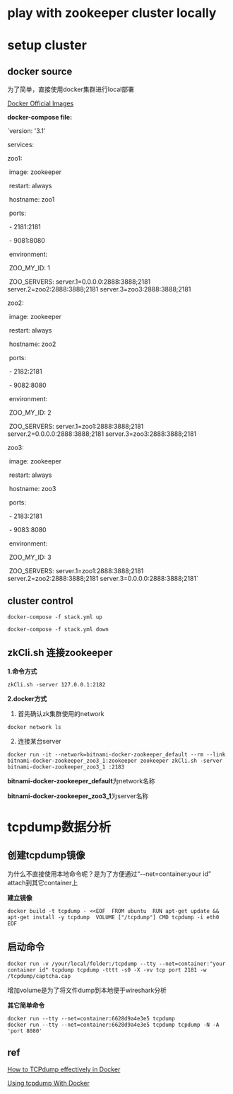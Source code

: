 # play with zookeeper cluster locally

# setup cluster

## docker source

为了简单，直接使用docker集群进行local部署

[Docker Official Images](https://docs.docker.com/docker-hub/official_repos/)

**docker-compose file:**

`version: '3.1'



services:

  zoo1:

​    image: zookeeper

​    restart: always

​    hostname: zoo1

​    ports:

​      \- 2181:2181

​      \- 9081:8080

​    environment:

​      ZOO_MY_ID: 1

​      ZOO_SERVERS: server.1=0.0.0.0:2888:3888;2181 server.2=zoo2:2888:3888;2181 server.3=zoo3:2888:3888;2181



  zoo2:

​    image: zookeeper

​    restart: always

​    hostname: zoo2

​    ports:

​      \- 2182:2181

​      \- 9082:8080

​    environment:

​      ZOO_MY_ID: 2

​      ZOO_SERVERS: server.1=zoo1:2888:3888;2181 server.2=0.0.0.0:2888:3888;2181 server.3=zoo3:2888:3888;2181



  zoo3:

​    image: zookeeper

​    restart: always

​    hostname: zoo3

​    ports:

​      \- 2183:2181

​      \- 9083:8080

​    environment:

​      ZOO_MY_ID: 3

​      ZOO_SERVERS: server.1=zoo1:2888:3888;2181 server.2=zoo2:2888:3888;2181 server.3=0.0.0.0:2888:3888;2181`

## cluster control

`docker-compose -f stack.yml up`

`docker-compose -f stack.yml down`

## zkCli.sh 连接zookeeper

**1.命令方式**

`zkCli.sh -server 127.0.0.1:2182`

**2.docker方式**

1) 首先确认zk集群使用的network

`docker network ls`

2) 连接某台server

`docker run -it --network=bitnami-docker-zookeeper_default --rm --link bitnami-docker-zookeeper_zoo3_1:zookeeper zookeeper zkCli.sh -server bitnami-docker-zookeeper_zoo3_1
:2183`

**bitnami-docker-zookeeper_default**为network名称

**bitnami-docker-zookeeper_zoo3_1**为server名称



# tcpdump数据分析

## 创建tcpdump镜像

为什么不直接使用本地命令呢？是为了方便通过“--net=container:your id” attach到其它container上

**建立镜像**

`docker build -t tcpdump - <<EOF 
FROM ubuntu 
RUN apt-get update && apt-get install -y tcpdump 
VOLUME ["/tcpdump"]
CMD tcpdump -i eth0 
EOF`

## 启动命令

`docker run -v /your/local/folder:/tcpdump --tty --net=container:"your container id" tcpdump tcpdump -tttt -s0 -X -vv tcp port 2181 -w /tcpdump/captcha.cap`

增加volume是为了将文件dump到本地便于wireshark分析

**其它简单命令**

```
docker run --tty --net=container:6628d9a4e3e5 tcpdump
docker run --tty --net=container:6628d9a4e3e5 tcpdump tcpdump -N -A 'port 8080'
```

## ref

[How to TCPdump effectively in Docker](https://xxradar.medium.com/how-to-tcpdump-effectively-in-docker-2ed0a09b5406)

[Using tcpdump With Docker](https://rmoff.net/2019/11/29/using-tcpdump-with-docker/)

